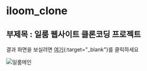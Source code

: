# iloom_clone
## 부제목 : 일룸 웹사이트 클론코딩 프로젝트

결과 화면을 보실려면 [여기](https://wqq514.github.io/iloom_clone/src/main/webapp){:target="_blank"}를 클릭하세요

![일룸메인](https://www.iloom.com/img/front/gnb/gnb_logo.png)

